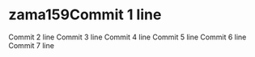 # zama159Commit 1 line
Commit 2 line
Commit 3 line
Commit 4 line
Commit 5 line
Commit 6 line
Commit 7 line
